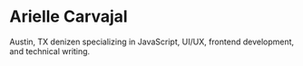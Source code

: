 # Arielle Carvajal

Austin, TX denizen specializing in JavaScript, UI/UX, frontend development, and technical writing.